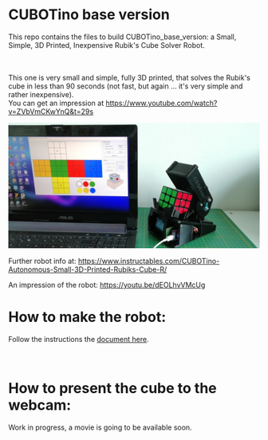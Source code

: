 # CUBOTino base version

This repo contains the files to build CUBOTino_base_version: a Small, Simple, 3D Printed, Inexpensive Rubik's Cube Solver Robot.<br /><br /><br />

This one is very small and simple, fully 3D printed, that solves the Rubik's cube in less than 90 seconds (not fast, but again ... it's very simple and rather inexpensive).<br />
You can get an impression at https://www.youtube.com/watch?v=ZVbVmCKwYnQ&t=29s


![title image](/images/title_pic.jpg)

Further robot info at: https://www.instructables.com/CUBOTino-Autonomous-Small-3D-Printed-Rubiks-Cube-R/

An impression of the robot: https://youtu.be/dEOLhvVMcUg<br />


# How to make the robot:
Follow the instructions the [document here](doc/How_to_make_a_very_small_Rubik_cube_solver_robot_20220630.pdf).<br /><br /><br />


# How to present the cube to the webcam:
Work in progress, a movie is going to be available soon.<br />

